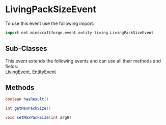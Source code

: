 # LivingPackSizeEvent

To use this event use the following import:
```groovy
import net.minecraftforge.event.entity.living.LivingPackSizeEvent
```

## Sub-Classes
This event extends the following events and can use all their methods and fields: <br>
[LivingEvent](living_event/living_event.md), [EntityEvent](entity_event/entity_event.md)

## Methods
```groovy
boolean hasResult()
```

```groovy
int getMaxPackSize()
```

```groovy
void setMaxPackSize(int arg0)
```
